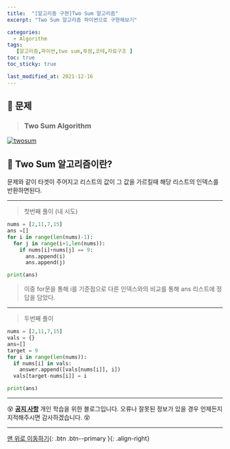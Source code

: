 ```yaml
---
title:  "[알고리즘 구현]Two Sum 알고리즘"
excerpt: "Two Sum 알고리즘 파이썬으로 구현해보기"

categories:
  - Algorithm
tags:
   [알고리즘,파이썬,two sum,투썸,코테,자료구조 ]
toc: true
toc_sticky: true

last_modified_at: 2021-12-16
---
```


## 🚀 문제

> ### Two Sum Algorithm  

[![twosum](https://user-images.githubusercontent.com/52389219/146307738-3c037aa5-c8fb-4a02-96e4-5dd6f1d4a500.PNG)](https://user-images.githubusercontent.com/52389219/146307738-3c037aa5-c8fb-4a02-96e4-5dd6f1d4a500.PNG)


## 🚀 Two Sum 알고리즘이란?
문제와 같이 타겟이 주어지고 리스트의 값이 그 값을 가르킬때 해당 리스트의 인덱스를 반환하면된다.

---

> 첫번째 풀이 (내 시도)

```python
nums = [2,11,7,15]
ans =[]
for i in range(len(nums)-1):
  for j in range(i+1,len(nums)):
    if nums[i]+nums[j] == 9:
      ans.append(i)
      ans.append(j)

print(ans)
```

> 이중 for문을 통해 i를 기준점으로 다른 인덱스와의 비교를 통해 ans 리스트에 정답을 담았다.


------

> 두번째 풀이 

```python
nums = [2,11,7,15]
vals = {}
ans=[]
target = 9
for i in range(len(nums)):
  if nums[i] in vals:
    answer.append([vals[nums[i]], i])
  vals[target-nums[i]] = i

print(ans)
```



---
😵 **<u>공지 사항</u>** 개인 학습을 위한 블로그입니다. 오류나 잘못된 정보가 있을 경우 언제든지 지적해주시면 감사하겠습니다. 😵

---

[맨 위로 이동하기](https://justdojeon.github.io/programmers/%EC%9D%B4%EC%83%81%ED%95%9C-%EB%AC%B8%EC%9E%90-%EB%A7%8C%EB%93%A4%EA%B8%B0/){: .btn .btn--primary }{: .align-right}